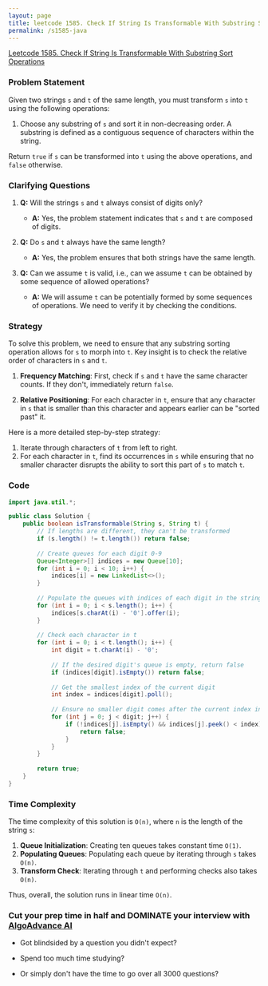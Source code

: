 ```yaml
---
layout: page
title: leetcode 1585. Check If String Is Transformable With Substring Sort Operations
permalink: /s1585-java
---
```

[Leetcode 1585. Check If String Is Transformable With Substring Sort Operations](https://algoadvance.github.io/algoadvance/l1585)
### Problem Statement

Given two strings `s` and `t` of the same length, you must transform `s` into `t` using the following operations:
1. Choose any substring of `s` and sort it in non-decreasing order. A substring is defined as a contiguous sequence of characters within the string.

Return `true` if `s` can be transformed into `t` using the above operations, and `false` otherwise.

### Clarifying Questions

1. **Q:** Will the strings `s` and `t` always consist of digits only?
   - **A:** Yes, the problem statement indicates that `s` and `t` are composed of digits.

2. **Q:** Do `s` and `t` always have the same length?
   - **A:** Yes, the problem ensures that both strings have the same length.

3. **Q:** Can we assume `t` is valid, i.e., can we assume `t` can be obtained by some sequence of allowed operations?
   - **A:** We will assume `t` can be potentially formed by some sequences of operations. We need to verify it by checking the conditions.

### Strategy

To solve this problem, we need to ensure that any substring sorting operation allows for `s` to morph into `t`. Key insight is to check the relative order of characters in `s` and `t`.

1. **Frequency Matching**: First, check if `s` and `t` have the same character counts. If they don't, immediately return `false`.

2. **Relative Positioning**: For each character in `t`, ensure that any character in `s` that is smaller than this character and appears earlier can be "sorted past" it.

Here is a more detailed step-by-step strategy:

1. Iterate through characters of `t` from left to right.
2. For each character in `t`, find its occurrences in `s` while ensuring that no smaller character disrupts the ability to sort this part of `s` to match `t`.

### Code

```java
import java.util.*;

public class Solution {
    public boolean isTransformable(String s, String t) {
        // If lengths are different, they can't be transformed
        if (s.length() != t.length()) return false;
        
        // Create queues for each digit 0-9
        Queue<Integer>[] indices = new Queue[10];
        for (int i = 0; i < 10; i++) {
            indices[i] = new LinkedList<>();
        }
        
        // Populate the queues with indices of each digit in the string s
        for (int i = 0; i < s.length(); i++) {
            indices[s.charAt(i) - '0'].offer(i);
        }
        
        // Check each character in t
        for (int i = 0; i < t.length(); i++) {
            int digit = t.charAt(i) - '0';
            
            // If the desired digit's queue is empty, return false
            if (indices[digit].isEmpty()) return false;
            
            // Get the smallest index of the current digit
            int index = indices[digit].poll();
            
            // Ensure no smaller digit comes after the current index in s and before current index in t
            for (int j = 0; j < digit; j++) {
                if (!indices[j].isEmpty() && indices[j].peek() < index) {
                    return false;
                }
            }
        }
        
        return true;
    }
}
```

### Time Complexity

The time complexity of this solution is `O(n)`, where `n` is the length of the string `s`:

1. **Queue Initialization**: Creating ten queues takes constant time `O(1)`.
2. **Populating Queues**: Populating each queue by iterating through `s` takes `O(n)`.
3. **Transform Check**: Iterating through `t` and performing checks also takes `O(n)`.

Thus, overall, the solution runs in linear time `O(n)`.


### Cut your prep time in half and DOMINATE your interview with [AlgoAdvance AI](https://algoAdvance.com)

- Got blindsided by a question you didn't expect?

- Spend too much time studying?

- Or simply don't have the time to go over all 3000 questions?

